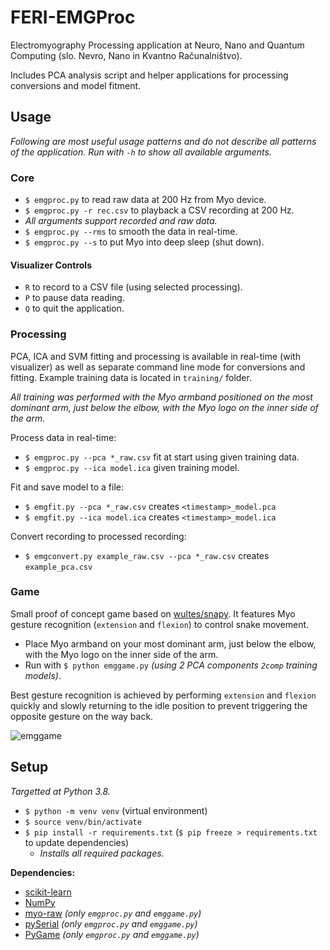 # FERI-EMGProc

Electromyography Processing application at Neuro, Nano and Quantum Computing (slo. Nevro, Nano in Kvantno Računalništvo).

Includes PCA analysis script and helper applications for processing conversions and model fitment.


## Usage

_Following are most useful usage patterns and do not describe all patterns of the application. Run with `-h` to show all available arguments._

### Core

- `$ emgproc.py` to read raw data at 200 Hz from Myo device.
- `$ emgproc.py -r rec.csv` to playback a CSV recording at 200 Hz.
- _All arguments support recorded and raw data._
- `$ emgproc.py --rms` to smooth the data in real-time.
- `$ emgproc.py --s` to put Myo into deep sleep (shut down).

#### Visualizer Controls

- `R` to record to a CSV file (using selected processing).
- `P` to pause data reading.
- `Q` to quit the application.


### Processing

PCA, ICA and SVM fitting and processing is available in real-time (with visualizer) as well as separate command line mode for conversions and fitting. Example training data is located in `training/` folder.

_All training was performed with the Myo armband positioned on the most dominant arm, just below the elbow, with the Myo logo on the inner side of the arm._

Process data in real-time:
  - `$ emgproc.py --pca *_raw.csv` fit at start using given training data.
  - `$ emgproc.py --ica model.ica` given training model.

Fit and save model to a file:
  - `$ emgfit.py --pca *_raw.csv` creates `<timestamp>_model.pca`
  - `$ emgfit.py --ica model.ica` creates `<timestamp>_model.ica`

Convert recording to processed recording:
  - `$ emgconvert.py example_raw.csv --pca *_raw.csv` creates `example_pca.csv`


### Game

Small proof of concept game based on [wultes/snapy](https://github.com/wultes/snapy). It features Myo gesture recognition (`extension` and `flexion`) to control snake movement.

- Place Myo armband on your most dominant arm, just below the elbow, with the Myo logo on the inner side of the arm.
- Run with `$ python emggame.py` _(using 2 PCA components `2comp` training models)_.

Best gesture recognition is achieved by performing `extension` and `flexion` quickly and slowly returning to the idle position to prevent triggering the opposite gesture on the way back.

![emggame](https://user-images.githubusercontent.com/7935003/79920612-c6649a80-8430-11ea-99a3-4a12f08eefa8.gif)


## Setup

_Targetted at Python 3.8._

- `$ python -m venv venv` (virtual environment)
- `$ source venv/bin/activate`
- `$ pip install -r requirements.txt` (`$ pip freeze > requirements.txt` to update dependencies)
  - _Installs all required packages._

**Dependencies:**
- [scikit-learn](https://scikit-learn.org/)
- [NumPy](https://numpy.org/)
- [myo-raw](https://github.com/jonpas/myo-raw) _(only `emgproc.py` and `emggame.py`)_
- [pySerial](https://pythonhosted.org/pyserial/) _(only `emgproc.py` and `emggame.py`)_
- [PyGame](https://www.pygame.org/) _(only `emgproc.py` and `emggame.py`)_
